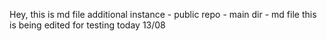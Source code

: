 Hey, this is md file
  additional instance - public repo - main dir - md file
  this is being edited for testing today 13/08
